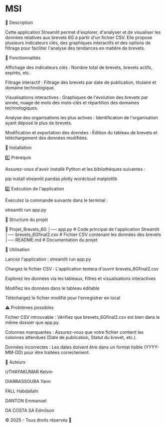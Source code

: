 # MSI
📌 Description

Cette application Streamlit permet d'explorer, d'analyser et de visualiser les données relatives aux brevets 6G à partir d'un fichier CSV. Elle propose plusieurs indicateurs clés, des graphiques interactifs et des options de filtrage pour faciliter l'analyse des tendances en matière de brevets.

🚀 Fonctionnalités

Affichage des indicateurs clés : Nombre total de brevets, brevets actifs, expirés, etc.

Filtrage interactif : Filtrage des brevets par date de publication, titulaire et domaine technologique.

Visualisations interactives : Graphiques de l'évolution des brevets par année, nuage de mots des mots-clés et répartition des domaines technologiques.

Analyse des organisations les plus actives : Identification de l'organisation ayant déposé le plus de brevets.

Modification et exportation des données : Édition du tableau de brevets et téléchargement des données modifiées.

📂 Installation

1️⃣ Prérequis

Assurez-vous d'avoir installé Python et les bibliothèques suivantes :

pip install streamlit pandas plotly wordcloud matplotlib

2️⃣ Exécution de l'application

Exécutez la commande suivante dans le terminal :

streamlit run app.py

📁 Structure du projet

📂 Projet_Brevets_6G
│── app.py  # Code principal de l'application Streamlit
│── brevets_6Gfinal2.csv  # Fichier CSV contenant les données des brevets
│── README.md  # Documentation du projet

📝 Utilisation

Lancez l'application : streamlit run app.py

Chargez le fichier CSV : L'application tentera d'ouvrir brevets_6Gfinal2.csv

Explorez les données via les tableaux, filtres et visualisations interactives

Modifiez les données dans le tableau éditable

Téléchargez le fichier modifié pour l'enregistrer en local

⚠️ Problèmes possibles

Fichier CSV introuvable : Vérifiez que brevets_6Gfinal2.csv est bien dans le même dossier que app.py.

Colonnes manquantes : Assurez-vous que votre fichier contient les colonnes attendues (Date de publication, Statut du brevet, etc.).

Données incorrectes : Les dates doivent être dans un format lisible (YYYY-MM-DD) pour être traitées correctement.

📌 Auteurs

UTHAYAKUMAR Kelvin

DIARRASSOUBA Yann

FALL Habdallahi

DANTON Emmanuel

DA COSTA SA Edmilson

© 2025 - Tous droits réservés 🚀

